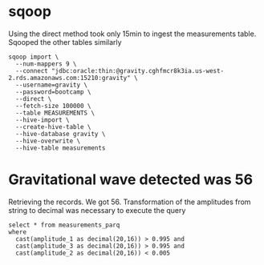 # sqoop
Using the direct method took only 15min to ingest the measurements table. Sqooped the other tables similarly
```
sqoop import \
  --num-mappers 9 \
  --connect "jdbc:oracle:thin:@gravity.cghfmcr8k3ia.us-west-2.rds.amazonaws.com:15210:gravity" \
  --username=gravity \
  --password=bootcamp \
  --direct \
  --fetch-size 100000 \
  --table MEASUREMENTS \
  --hive-import \
  --create-hive-table \
  --hive-database gravity \
  --hive-overwrite \
  --hive-table measurements

```

# Gravitational wave detected was 56
Retrieving the records. We got 56. Transformation of the amplitudes from string to decimal was necessary to execute the query
```
select * from measurements_parq 
where 
  cast(amplitude_1 as decimal(20,16)) > 0.995 and 
  cast(amplitude_3 as decimal(20,16)) > 0.995 and 
  cast(amplitude_2 as decimal(20,16)) < 0.005

```